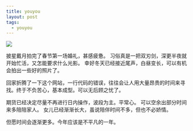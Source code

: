 ```yaml
---
title: youyou
layout: post
tags:
  - youyou
---
```


![](http://7xo9zb.com1.z0.glb.clouddn.com/EPSN1647.jpg)


披星戴月拍完了春节第一场婚礼，甚感疲惫。
习俗真是一把双刃剑，深更半夜就开始忙活，又怎能要求什么光影。
幸好冬天已经接近尾声，白昼变长，可以有机会拍出一些好的照片了。

回家折腾了一下这个网站，一行代码的错误，往往会让人用大量昂贵的时间来寻找。终于不负苦心，基本成型。可以无后顾之忧了。

期货已经决定尽量不再进行日内操作，波段为主。平常心。
可以空余出部分时间来多陪陪家人。
女儿已经渐渐长大，虽说陪伴时间不多，但也不必娇情。

但愿时间会逐渐更多。今年应该是不平凡的一年。